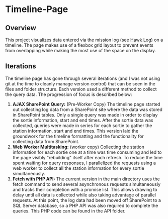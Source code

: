 # Timeline-Page
## Overview
This project visualizes data entered via the mission log (see [Hawk Log](https://github.com/karski/Hawk-Log)) on a timeline.  The page makes use of a flexbox grid layout to prevent events from overlapping while making the most use of the space on the display.
## Iterations
The timeline page has gone through several iterations (and I was not using git at the time to cleanly manage version control) that can be seen in the files and folder structure.  Each version used a different method to collect the query data.  The progression of focus is described below:
1. **AJAX SharePoint Query:** (Pre-Worker Copy) The timeline page started out collecting log data from a SharePoint site where the data was stored in SharePoint tables.  Only a single query was made in order to display the sortie information, start and end times.  After the sortie data was collected, queries were made in series for each sortie to gather the station information, start and end times.  This version laid the groundwork for the timeline formatting and the functionality for collecting data from SharePoint.
2. **Web Worker Multitasking:** (worker copy) Collecting the station information for each sortie one at a time was time consuming and led to the page visibly "rebuilding" itself after each refresh.  To reduce the time spent waiting for query responses, I parallelized the requests using a web worker to collect all the station information for every sortie simultaneously.
3. **Fetch with PHP API:** The current version in the main directory uses the fetch command to send several asynchronous requests simultaneously and tracks their completion with a promise list.  This allows drawing to delay until all data is collected while also taking advantage of parallel requests.  At this point, the log data had been moved off SharePoint to a SQL Server database, so a PHP API was also required to complete the queries.  This PHP code can be found in the API folder.
